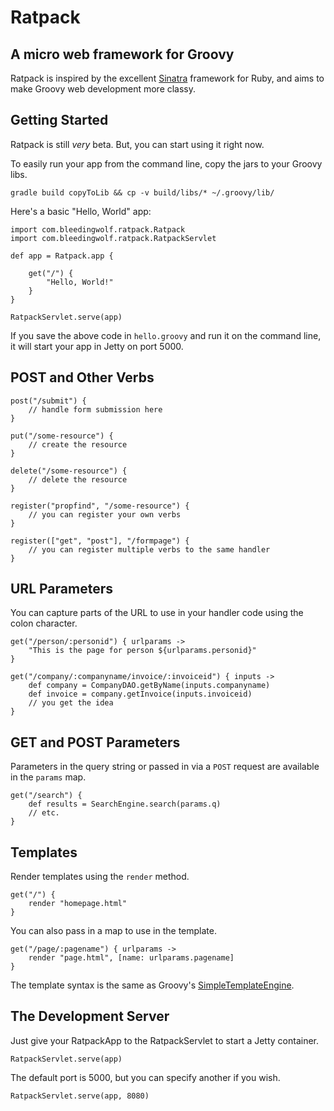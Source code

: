 Ratpack
=======

A micro web framework for Groovy
--------------------------------

Ratpack is inspired by the excellent [Sinatra][] framework for Ruby, and aims to make Groovy web development more classy.

  [Sinatra]: http://www.sinatrarb.com/


Getting Started
---------------

Ratpack is still *very* beta. But, you can start using it right now.

To easily run your app from the command line, copy the jars to your Groovy libs.

    gradle build copyToLib && cp -v build/libs/* ~/.groovy/lib/

Here's a basic "Hello, World" app:

    import com.bleedingwolf.ratpack.Ratpack
    import com.bleedingwolf.ratpack.RatpackServlet

    def app = Ratpack.app {

        get("/") {
            "Hello, World!"
        }
    }

    RatpackServlet.serve(app)

If you save the above code in `hello.groovy` and run it on the command line, it will start your app in Jetty on port 5000.


POST and Other Verbs
--------------------

    post("/submit") {
        // handle form submission here
    }

    put("/some-resource") {
        // create the resource
    }

    delete("/some-resource") {
        // delete the resource
    }

    register("propfind", "/some-resource") {
        // you can register your own verbs
    }

    register(["get", "post"], "/formpage") {
        // you can register multiple verbs to the same handler
    }


URL Parameters
--------------

You can capture parts of the URL to use in your handler code using the colon character.

    get("/person/:personid") { urlparams ->
        "This is the page for person ${urlparams.personid}"
    }

    get("/company/:companyname/invoice/:invoiceid") { inputs ->
        def company = CompanyDAO.getByName(inputs.companyname)
        def invoice = company.getInvoice(inputs.invoiceid)
        // you get the idea
    }


GET and POST Parameters
-----------------------

Parameters in the query string or passed in via a `POST` request are available in the `params` map.

    get("/search") {
        def results = SearchEngine.search(params.q)
        // etc.
    }


Templates
---------

Render templates using the `render` method.

    get("/") {
        render "homepage.html"
    }

You can also pass in a map to use in the template.

    get("/page/:pagename") { urlparams ->
        render "page.html", [name: urlparams.pagename]
    }

The template syntax is the same as Groovy's [SimpleTemplateEngine][].

  [SimpleTemplateEngine]: http://groovy.codehaus.org/Groovy+Templates


The Development Server
----------------------

Just give your RatpackApp to the RatpackServlet to start a Jetty container.

    RatpackServlet.serve(app)

The default port is 5000, but you can specify another if you wish.

    RatpackServlet.serve(app, 8080)

